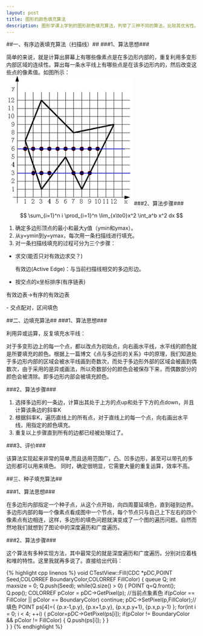 ```yaml
---
layout: post
title: 图形的颜色填充算法
description: 图形学课上学到的图形颜色填充算法，列举了三种不同的算法，比较其优劣性。
---
```

##一、有序边表填充算法（扫描线）##
###1、算法思想###

简单的来说，就是计算出屏幕上有哪些像素点是在多边形内部的，重复利用多变形内部区域的连续性。算出每一条水平线上有哪些点是在该多边形内的，然后改变这些点的像素值。如图所示：
<img src="/resources/color-filled-1.png" alt="color-filled"></img>
###2、算法步骤###

$$
\sum_{i=1}^n i \prod_{i=1}^n \lim_{x\to0}x^2 \int_a^b x^2 dx
$$

1. 确定多边形顶点的最小和最大y值（ymin和ymax）。
2. 从y=ymin到y=ymax，每次用一条扫描线进行填充。
3. 对一条扫描线填充的过程可分为三个步骤：

 - 求交(能否只对有效边求交？)
	<p>有效边(Active Edge)：与当前扫描线相交的多边形边。</p>
 - 按交点的x坐标排序(有序链表)
  <p>有效边表->有序的有效边表</p>
 - 交点配对，区间填色

##二、边填充算法##
###1、算法思想###

利用异或运算，反复填充水平线：

对于多变形边上的每一个点，都以改点为初始点，向右画水平线，水平线的颜色就是所要填充的颜色。根据上一篇博文《点与多边形的关系》中的原理，我们知道处于多边形内部的区域会被水平线画到奇数次，而处于多边形外部的区域会被画到偶数次，由于采用的是异或画法，所以奇数部分的颜色会被保存下来，而偶数部分的颜色会被清除。即多边形内部会被填充颜色。

###2、算法步骤###
1. 选择多边形的一条边，计算出其处于上方的点up和处于下方的点down，并且计算该条边的斜率K
2. 根据斜率K，遍历直线上的所有点，对于直线上的每一个点，向右画出水平线，用指定的颜色填充。
3. 重复以上步骤直到所有的边都已经被处理过了。

###3、评价###

该算法实现起来非常的简单,而且适用范围广，凸、凹多边形，甚至可以带孔的多边形都可以用来填色。
同时，确定很明显，它需要大量的重复运算，效率不高。

##三、种子填充算法##

###1、算法思想###

在多边形内部指定一个种子点，从这个点开始，向四周蔓延填色，直到碰到边界。
多边形内部的每一个像素点看成图中一个节点，每个节点只与自己上下左右的四个像素点有边相连，这样，多边形的填色问题就演变成了一个图的遍历问题。自然而然地我们就想到了图论中的深度遍历和广度遍历。

###2、算法步骤###

这个算法有多种实现方法，其中最常见的就是深度遍历和广度遍历。分别对应着栈和堆的特性。这里我就再多说了。直接给出代码：

{% highlight cpp linenos %}
void CTestView::Fill(CDC *pDC,POINT Seed,COLORREF BoundaryColor,COLORREF FillColor)
{
	queue<POINT> Q;
	int maxsize = 0;
	Q.push(Seed);
	while(Q.size() > 0)
	{
		POINT q=Q.front();
		Q.pop();
		COLORREF pColor = pDC->GetPixel(p);	//当前点象素色
		if(pColor == FillColor || pColor == BoundaryColor) continue;
		pDC->SetPixel(p,FillColor);//填色
		POINT ps[4]={
					{p.x-1,p.y},
					{p.x+1,p.y},
					{p.x,p.y+1},
					{p.x,p.y-1}
					};
		for(int i = 0; i < 4; ++i)
		{
			pColor=pDC->GetPixel(ps[i]);
			if(pColor != BoundaryColor && pColor != FillColor)
			{
				Q.push(ps[i]);
			}
		}		
	}
}
{% endhighlight %}
